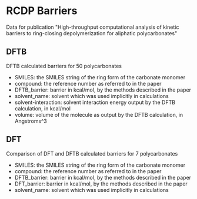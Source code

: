 # RCDP Barriers
Data for publication "High-throughput computational analysis of kinetic barriers to ring-closing depolymerization for aliphatic polycarbonates"

## DFTB
DFTB calculated barriers for 50 polycarbonates
- SMILES: the SMILES string of the ring form of the carbonate monomer
- compound: the reference number as referred to in the paper
- DFTB_barrier: barrier in kcal/mol, by the methods described in the paper
- solvent_name: solvent which was used implicitly in calculations
- solvent-interaction: solvent interaction energy output by the DFTB calculation, in kcal/mol
- volume: volume of the molecule as output by the DFTB calculation, in Angstroms^3
 
## DFT
Comparison of DFT and DFTB calculated barriers for 7 polycarbonates
- SMILES: the SMILES string of the ring form of the carbonate monomer
- compound: the reference number as referred to in the paper
- DFTB_barrier: barrier in kcal/mol, by the methods described in the paper
- DFT_barrier: barrier in kcal/mol, by the methods described in the paper
- solvent_name: solvent which was used implicitly in calculations

